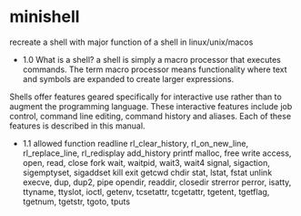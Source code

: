 # minishell
recreate a shell with major function of a shell in linux/unix/macos

- 1.0 What is a shell?
 a shell is simply a macro processor that executes commands. The term macro processor means functionality where text and symbols are expanded to create larger expressions. 

 Shells offer features geared specifically for interactive use rather than to augment the programming language. These interactive features include job control, command line editing, command history and aliases. Each of these features is described in this manual. 

- 1.1 allowed function
	readline
	rl_clear_history, rl_on_new_line, rl_replace_line, rl_redisplay
	add_history
	printf
	malloc, free
	write
	access, open, read, close
	fork
	wait, waitpid, wait3, wait4
	signal, sigaction, sigemptyset, sigaddset
	kill
	exit
	getcwd
	chdir
	stat, lstat, fstat
	unlink
	execve, dup, dup2, pipe
	opendir, readdir, closedir
	strerror
	perror, isatty, ttyname, ttyslot, ioctl,
	getenv, 
	tcsetattr, tcgetattr, tgetent, tgetflag,
	tgetnum, tgetstr, tgoto, tputs
